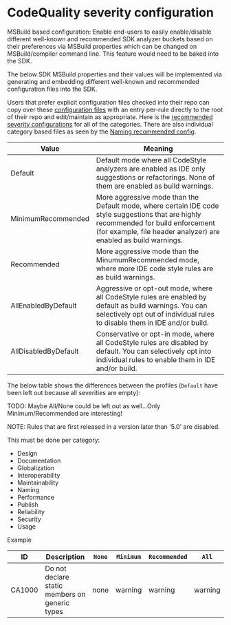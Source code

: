 # CodeQuality severity configuration

MSBuild based configuration: Enable end-users to easily enable/disable different
well-known and recommended SDK analyzer buckets based on their preferences via
MSBuild properties which can be changed on MSBuild/compiler command line.
This feature would need to be baked into the SDK.

The below SDK MSBuild properties and their values will be implemented via generating
and embedding different well-known and recommended configuration files into the SDK.

Users that prefer explicit configuration files checked into their repo can copy
over these [configuration files](https://github.com/maxild/SourceCodeAnalysisSpike/tree/master/sdk-analyzers/microsoft.codeanalysis.netanalyzers.5.0.3/build/config) with an entry per-rule directly to the root of
their repo and edit/maintain as appropriate. Here is the [recommended severity configurations](https://github.com/maxild/SourceCodeAnalysisSpike/blob/master/sdk-analyzers/microsoft.codeanalysis.netanalyzers.5.0.3/build/config/AnalysisLevelDesign_5_recommended.editorconfig) for all of the categories. There are also
individual category based files as seen by the [Naming recommended config](https://github.com/maxild/SourceCodeAnalysisSpike/blob/master/sdk-analyzers/microsoft.codeanalysis.netanalyzers.5.0.3/build/config/AnalysisLevelNaming_5_recommended.editorconfig).

| Value | Meaning |
| --- | --- |
| Default | Default mode where all CodeStyle analyzers are enabled as IDE only suggestions or refactorings. None of them are enabled as build warnings. |
| MinimumRecommended | More aggressive mode than the Default mode, where certain IDE code style suggestions that are highly recommended for build enforcement (for example, file header analyzer) are enabled as build warnings. |
| Recommended | More aggressive mode than the MinumumRecommended mode, where more IDE code style rules are as build warnings. |
| AllEnabledByDefault | Aggressive or opt-out mode, where all CodeStyle rules are enabled by default as build warnings. You can selectively opt out of individual rules to disable them in IDE and/or build. |
| AllDisabledByDefault | Conservative or opt-in mode, where all CodeStyle rules are disabled by default. You can selectively opt into individual rules to enable them in IDE and/or build. |


The below table shows the differences between the profiles (`Default` have been left out because all severities are empty):

TODO: Maybe All/None could be left out as well...Only Minimum/Recommended are interesting!

NOTE: Rules that are first released in a version later than '5.0' are disabled.

This must be done per category:
- Design
- Documentation
- Globalization
- Interoperability
- Maintainability
- Naming
- Performance
- Publish
- Reliability
- Security
- Usage

Example

ID | Description | `None` | `Minimum` | `Recommended` | `All` |
| --- | --- |--- | --- | --- | --- |
CA1000 | Do not declare static members on generic types | none | warning | warning | warning |
